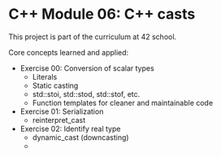 # C++ Module 06: C++ casts

This project is part of the curriculum at 42 school.

Core concepts learned and applied:

- Exercise 00: Conversion of scalar types
  - Literals
  - Static casting
  - std::stoi, std::stod, std::stof, etc.
  - Function templates for cleaner and maintainable code
- Exercise 01: Serialization
  - reinterpret_cast
- Exercise 02: Identify real type
  - dynamic_cast (downcasting)
  - 
